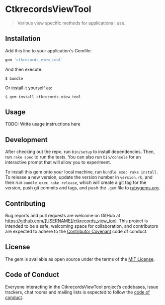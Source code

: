 # CtkrecordsViewTool

> Various view specific methods for applications i use.

## Installation

Add this line to your application's Gemfile:

```ruby
gem 'ctkrecords_view_tool'
```

And then execute:

    $ bundle

Or install it yourself as:

    $ gem install ctkrecords_view_tool

## Usage

TODO: Write usage instructions here

## Development

After checking out the repo, run `bin/setup` to install dependencies. Then, run `rake spec` to run the tests. You can also run `bin/console` for an interactive prompt that will allow you to experiment.

To install this gem onto your local machine, run `bundle exec rake install`. To release a new version, update the version number in `version.rb`, and then run `bundle exec rake release`, which will create a git tag for the version, push git commits and tags, and push the `.gem` file to [rubygems.org](https://rubygems.org).

## Contributing

Bug reports and pull requests are welcome on GitHub at https://github.com/[USERNAME]/ctkrecords_view_tool. This project is intended to be a safe, welcoming space for collaboration, and contributors are expected to adhere to the [Contributor Covenant](http://contributor-covenant.org) code of conduct.

## License

The gem is available as open source under the terms of the [MIT License](https://opensource.org/licenses/MIT).

## Code of Conduct

Everyone interacting in the CtkrecordsViewTool project’s codebases, issue trackers, chat rooms and mailing lists is expected to follow the [code of conduct](https://github.com/[USERNAME]/ctkrecords_view_tool/blob/master/CODE_OF_CONDUCT.md).
